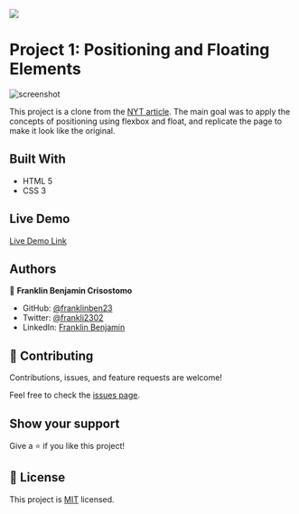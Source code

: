 ![](https://img.shields.io/badge/Microverse-blueviolet)

# Project 1: Positioning and Floating Elements

![screenshot](https://user-images.githubusercontent.com/68623189/100251656-6299d700-2f15-11eb-8504-774e6342aaf6.png)

This project is a clone from the [NYT article](https://www.nytimes.com/2014/03/18/science/space/detection-of-waves-in-space-buttresses-landmark-theory-of-big-bang.html?_r=0). The main goal was to apply the concepts of positioning using flexbox and float, and replicate the page to make it look like the original.

## Built With

- HTML 5
- CSS 3

## Live Demo

[Live Demo Link](https://franklinben23.github.io/Project-1-posistionoing-and-floating-elements/.)

## Authors

👤 **Franklin Benjamin Crisostomo**

- GitHub: [@franklinben23](https://github.com/franklinben23)
- Twitter: [@frankli2302](https://twitter.com/Frankli2302)
- LinkedIn: [Franklin Benjamin](https://www.linkedin.com/in/franklin-benjamin-a45956136/)

## 🤝 Contributing

Contributions, issues, and feature requests are welcome!

Feel free to check the [issues page](issues/).

## Show your support

Give a ⭐️ if you like this project!

## 📝 License

This project is [MIT](lic.url) licensed.
